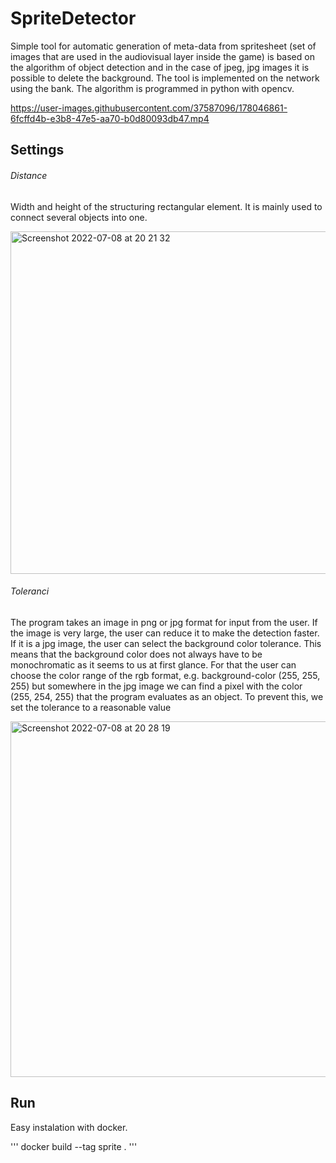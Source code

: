 # SpriteDetector

Simple tool for automatic generation of meta-data from spritesheet (set of images that are used in the audiovisual layer inside the game) is based on the algorithm of object detection and in the case of jpeg, jpg images it is possible to delete the background. The tool is implemented on the network using the bank. The algorithm is programmed in python with opencv.

https://user-images.githubusercontent.com/37587096/178046861-6fcffd4b-e3b8-47e5-aa70-b0d80093db47.mp4

## Settings

###### Distance
Width and height of the structuring rectangular element. It is mainly used to connect several objects into one.

<img width="548" alt="Screenshot 2022-07-08 at 20 21 32" src="https://user-images.githubusercontent.com/37587096/178049071-277cd9c9-a170-4eb6-8d01-92ea442a08b0.png">

###### Toleranci
The program takes an image in png or jpg format for input from the user. If the image is very large, the user can reduce it to make the detection faster.
If it is a jpg image, the user can select the background color tolerance. This means that the background color does not always have to be monochromatic as it seems to us at first glance. For that the user can choose the color range of the rgb format, e.g. background-color (255, 255, 255) but
somewhere in the jpg image we can find a pixel with the color (255, 254, 255) that the program evaluates as an object. To prevent this, we set the tolerance to a reasonable value

<img width="569" alt="Screenshot 2022-07-08 at 20 28 19" src="https://user-images.githubusercontent.com/37587096/178049975-4977c5a8-bb70-4462-9104-ea3a3cbeade9.png">

## Run
Easy instalation with docker.

'''
docker build --tag sprite .
'''
